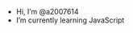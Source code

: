 -  Hi, I’m @a2007614
-  I’m currently learning JavaScript

<!---
a2007614/a2007614 is a ✨ special ✨ repository because its `README.md` (this file) appears on your GitHub profile.
You can click the Preview link to take a look at your changes.
--->
